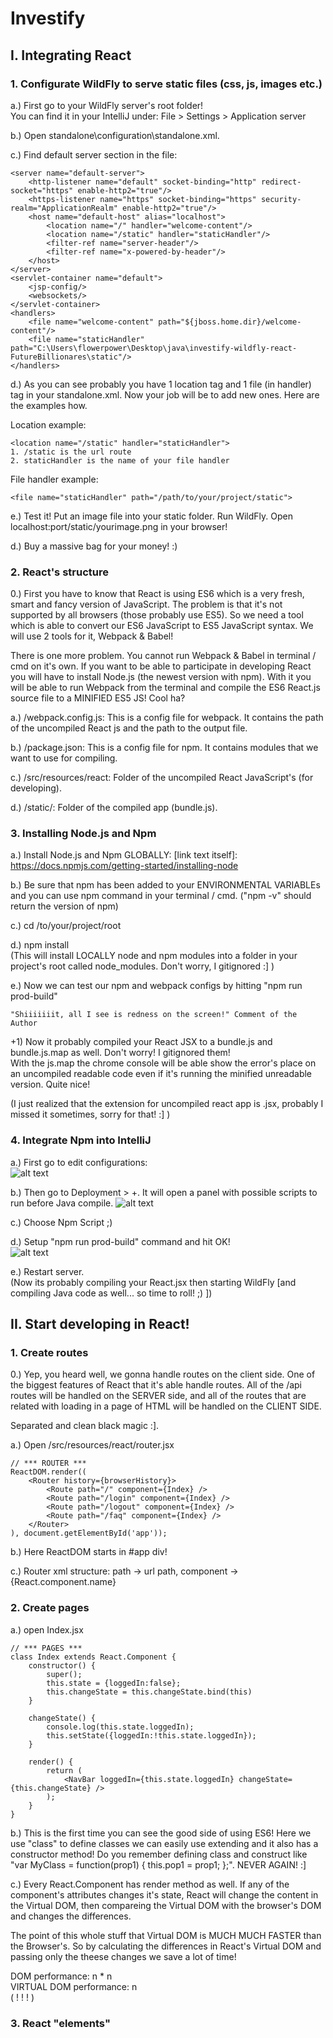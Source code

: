 # Investify
## I. Integrating React
### 1. Configurate WildFly to serve static files  (css, js, images etc.)

a.) First go to your WildFly server's root folder!  
You can find it in your IntelliJ under: File > Settings > Application server

b.) Open standalone\configuration\standalone.xml.

c.) Find default server section in the file:<br />
><container>
    <server name="default-server">
        <http-listener name="default" socket-binding="http" redirect-socket="https" enable-http2="true"/>
        <https-listener name="https" socket-binding="https" security-realm="ApplicationRealm" enable-http2="true"/>
        <host name="default-host" alias="localhost">
            <location name="/" handler="welcome-content"/>
            <location name="/static" handler="staticHandler"/>
            <filter-ref name="server-header"/>
            <filter-ref name="x-powered-by-header"/>
        </host>
    </server>
    <servlet-container name="default">
        <jsp-config/>
        <websockets/>
    </servlet-container>
    <handlers>
        <file name="welcome-content" path="${jboss.home.dir}/welcome-content"/>
        <file name="staticHandler" path="C:\Users\flowerpower\Desktop\java\investify-wildfly-react-FutureBillionares\static"/>
    </handlers>
</container>

d.) As you can see probably  you have 1 location tag and 1 file (in handler) tag in your standalone.xml. Now your job will be to add new ones. Here are the examples how.  

Location example:
><c>
    <location name="/static" handler="staticHandler"> 
    1. /static is the url route
    2. staticHandler is the name of your file handler
</c>

File handler example:
><c>
    <file name="staticHandler" path="/path/to/your/project/static">
</c>

e.) Test it! Put an image file into your static folder. Run WildFly. Open localhost:port/static/yourimage.png in your browser!

d.) Buy a massive bag for your money! :) 

### 2. React's structure

0.) First you have to know that React is using ES6 which is a very fresh, smart and fancy version of JavaScript. The 
problem is that it's not supported by all browsers (those probably use ES5). So we need a tool which is able to convert
our ES6 JavaScript to ES5 JavaScript syntax. We will use 2 tools for it, Webpack & Babel!

There is one more problem. You cannot run Webpack & Babel in terminal / cmd on it's own. If you want to be able to participate in
 developing React you will have to install Node.js (the newest version with npm). With it you will be able to run Webpack from the terminal
 and compile the ES6 React.js source file to a MINIFIED ES5 JS! Cool ha?

a.) /webpack.config.js: This is a config file for webpack. It contains the path of the uncompiled React js and the path to the output file.

b.) /package.json: This is a config file for npm. It contains modules that we want to use for compiling.

c.) /src/resources/react: Folder of the uncompiled React JavaScript's (for developing).

d.) /static/: Folder of the compiled app (bundle.js).

### 3. Installing Node.js and Npm
a.) Install Node.js and Npm GLOBALLY: [link text itself]: https://docs.npmjs.com/getting-started/installing-node

b.) Be sure that npm has been added to your ENVIRONMENTAL VARIABLEs and you can use npm command in your terminal / cmd. ("npm -v" should return the version of npm)

c.) cd /to/your/project/root

d.) npm install  
(This will install LOCALLY node and npm modules into a folder in your project's root called node_modules. Don't worry, I gitignored :] )

e.) Now we can test our npm and webpack configs by hitting "npm run prod-build" 
><c>
    "Shiiiiiiit, all I see is redness on the screen!" Comment of the Author
</c>

+1) Now it probably compiled your React JSX to a bundle.js and bundle.js.map as well. Don't worry! I gitignored them!   
With the js.map the chrome console will be able show the error's place on an uncompiled readable
code even if it's running the minified unreadable version. Quite nice!

(I just realized that the extension for uncompiled react app is .jsx, probably I missed it sometimes, sorry for that! :] )

### 4. Integrate Npm into IntelliJ
a.) First go to edit configurations:  
![alt text](https://raw.githubusercontent.com/mankamolnar/investify-wildfly-react-FutureBillionares/feature/mankamolnar_integrate_react/Doc/01_edit_configurations.png "Edit configurations")    

b.) Then  go to Deployment > +. It will open a panel with possible scripts to run before Java compile.
![alt text](https://raw.githubusercontent.com/mankamolnar/investify-wildfly-react-FutureBillionares/feature/mankamolnar_integrate_react/Doc/02_add_panel.png "Choose npm script")

c.) Choose Npm Script ;)  

d.) Setup "npm run prod-build" command and hit OK!  
![alt text](https://raw.githubusercontent.com/mankamolnar/investify-wildfly-react-FutureBillionares/feature/mankamolnar_integrate_react/Doc/03_npm_script_add.png "Add npm script")

e.) Restart server.  
(Now its probably compiling your React.jsx then starting WildFly [and compiling Java code as well... so time to roll! ;) ])

## II. Start developing in React!
### 1. Create routes

0.) Yep, you heard well, we gonna handle routes on the client side. One of the biggest features of React that it's able 
handle routes. All of the /api routes will be handled on the SERVER side, and all of the routes that are related with 
loading in a page of HTML will be handled on the CLIENT SIDE.  

Separated and clean black magic :].

a.) Open /src/resources/react/router.jsx
><kep>
    // *** ROUTER ***
    ReactDOM.render((
        <Router history={browserHistory}>
            <Route path="/" component={Index} />
            <Route path="/login" component={Index} />
            <Route path="/logout" component={Index} />
            <Route path="/faq" component={Index} />
        </Router>
    ), document.getElementById('app'));
</kep>

b.) Here ReactDOM starts in #app div!

c.) Router xml structure: path -> url path, component -> {React.component.name}

### 2. Create pages

a.) open Index.jsx
><c>
    // *** PAGES ***
    class Index extends React.Component {
        constructor() {
            super();
            this.state = {loggedIn:false};
            this.changeState = this.changeState.bind(this)
        }
    
        changeState() {
            console.log(this.state.loggedIn);
            this.setState({loggedIn:!this.state.loggedIn});
        }
    
        render() {
            return (
                <NavBar loggedIn={this.state.loggedIn} changeState={this.changeState} />
            );
        }
    }
</c>

b.) This is the first time you can see the good side of using ES6! Here we use "class" to define classes we can easily use extending and it also has a constructor method! Do you remember defining class and construct like "var MyClass = function(prop1) { this.pop1 = prop1; };". NEVER AGAIN! :]  

c.) Every React.Component has render method as well. If any of the component's attributes changes it's state, React will change the content in the Virtual DOM, then compareing the Virtual DOM with the browser's DOM and changes the differences.  

The point of this whole stuff that Virtual DOM is MUCH MUCH FASTER than the Browser's. So by calculating the differences in React's Virtual DOM and passing only the theese changes we save a lot of time!  

DOM performance: n * n  
VIRTUAL DOM performance: n  
( ! ! ! )

### 3. React "elements"


